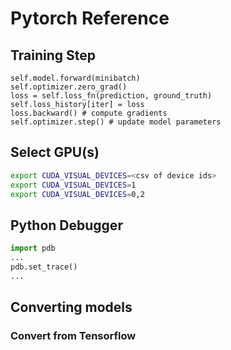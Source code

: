 # Pytorch Reference

## Training Step

```
self.model.forward(minibatch)
self.optimizer.zero_grad()
loss = self.loss_fn(prediction, ground_truth)
self.loss_history[iter] = loss
loss.backward() # compute gradients
self.optimizer.step() # update model parameters
```

## Select GPU(s)

```bash
export CUDA_VISUAL_DEVICES=<csv of device ids>
export CUDA_VISUAL_DEVICES=1
export CUDA_VISUAL_DEVICES=0,2
```

## Python Debugger

```python
import pdb
...
pdb.set_trace()
...
```

## Converting models
### Convert from Tensorflow

<!--stackedit_data:
eyJoaXN0b3J5IjpbLTE4MTE5MzcwMTYsMzY0OTIyOTY4XX0=
-->